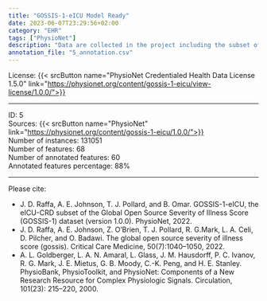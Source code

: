 ```yaml
---
title: "GOSSIS-1-eICU Model Ready"
date: 2023-06-07T23:29:56+02:00
category: "EHR"
tags: ["PhysioNet"]
description: "Data are collected in the project including the subset of patients in the USA derived from the eICU Collaborative Research Database (eICU-CRD) as Global Open Source Severity of Illness Score. The dataset consists of the information reported within the first 24 hours after admission for 131 thousand unique patients from 204 hospitals from ICU admissions discharged in 2014-15.  "
annotation_file: "5_annotation.csv"
---
```


License: {{< srcButton name="PhysioNet Credentialed Health Data License 1.5.0" link="https://physionet.org/content/gossis-1-eicu/view-license/1.0.0/">}} 

 --- 
ID: 5 \
Sources: {{< srcButton name="PhysioNet" link="https://physionet.org/content/gossis-1-eicu/1.0.0/">}}  \
Number of instances: 131051 \
Number of features: 68 \
Number of annotated features: 60 \
Annotated features percentage: 88% 

 --- 
Please cite: 
- J. D. Raffa, A. E. Johnson, T. J. Pollard, and B. Omar. GOSSIS-1-eICU, the eICU-CRD subset of the Global Open Source Severity of Illness Score (GOSSIS-1) dataset (version 1.0.0). PhysioNet, 2022. 
- J. D. Raffa, A. E. Johnson, Z. O’Brien, T. J. Pollard, R. G.Mark, L. A. Celi, D. Pilcher, and O. Badawi. The global open source severity of illness score (gossis). Critical Care Medicine, 50(7):1040–1050, 2022. 
- A. L. Goldberger, L. A. N. Amaral, L. Glass, J. M. Hausdorff, P. C. Ivanov, R. G. Mark, J. E. Mietus, G. B. Moody, C.-K. Peng, and H. E. Stanley. PhysioBank, PhysioToolkit, and PhysioNet: Components of a New Research Resource for Complex Physiologic Signals. Circulation, 101(23): 215–220, 2000. 
